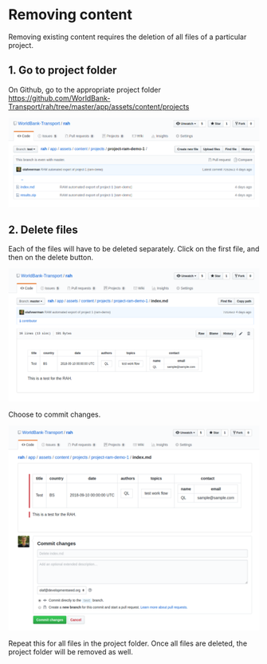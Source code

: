 # Removing content
Removing existing content requires the deletion of all files of a particular project.

## 1. Go to project folder
On Github, go to the appropriate project folder https://github.com/WorldBank-Transport/rah/tree/master/app/assets/content/projects

![](images/project-files.png)

## 2. Delete files
Each of the files will have to be deleted separately. Click on the first file, and then on the delete button.

![](images/file-single.png)

Choose to commit changes.

![](images/commit-change.png)

Repeat this for all files in the project folder. Once all files are deleted, the project folder will be removed as well.
